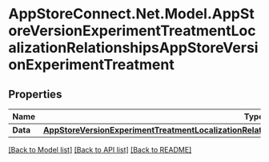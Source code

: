# AppStoreConnect.Net.Model.AppStoreVersionExperimentTreatmentLocalizationRelationshipsAppStoreVersionExperimentTreatment

## Properties

Name | Type | Description | Notes
------------ | ------------- | ------------- | -------------
**Data** | [**AppStoreVersionExperimentTreatmentLocalizationRelationshipsAppStoreVersionExperimentTreatmentData**](AppStoreVersionExperimentTreatmentLocalizationRelationshipsAppStoreVersionExperimentTreatmentData.md) |  | [optional] 

[[Back to Model list]](../README.md#documentation-for-models) [[Back to API list]](../README.md#documentation-for-api-endpoints) [[Back to README]](../README.md)

